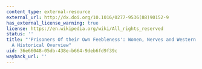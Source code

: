 ```yaml
---
content_type: external-resource
external_url: http://dx.doi.org/10.1016/0277-9536(88)90152-9
has_external_license_warning: true
license: https://en.wikipedia.org/wiki/All_rights_reserved
status: ''
title: "'Prisoners Of their Own Feebleness': Women, Nerves and Western Medicine\u2014\
  A Historical Overview"
uid: 36e66048-05db-438e-b664-9deb6fd9f39c
wayback_url: ''
---
```

